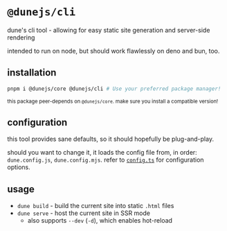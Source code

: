 # `@dunejs/cli`
dune's cli tool - allowing for easy static site generation and server-side rendering

intended to run on node, but should work flawlessly on deno and bun, too.

## installation
```sh
pnpm i @dunejs/core @dunejs/cli # Use your preferred package manager!
```
<sub>this package peer-depends on `@dunejs/core`. make sure you install a compatible version!</sub>

## configuration
this tool provides sane defaults, so it should hopefully be plug-and-play.

should you want to change it, it loads the config file from, in order: `dune.config.js`, `dune.config.mjs`.
refer to [`config.ts`](/packages/cli/src/lib/config.ts) for configuration options.

## usage
* `dune build` - build the current site into static `.html` files
* `dune serve` - host the current site in SSR mode
	- also supports `--dev` (`-d`), which enables hot-reload

